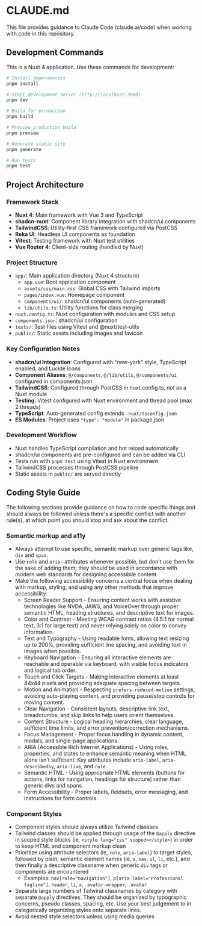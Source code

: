 # CLAUDE.md

This file provides guidance to Claude Code (claude.ai/code) when working with code in this repository.

## Development Commands

This is a Nuxt 4 application. Use these commands for development:

```bash
# Install dependencies
pnpm install

# Start development server (http://localhost:3000)
pnpm dev

# Build for production
pnpm build

# Preview production build
pnpm preview

# Generate static site
pnpm generate

# Run tests
pnpm test
```

## Project Architecture

### Framework Stack

- **Nuxt 4**: Main framework with Vue 3 and TypeScript
- **shadcn-nuxt**: Component library integration with shadcn/ui components
- **TailwindCSS**: Utility-first CSS framework configured via PostCSS
- **Reka UI**: Headless UI components as foundation
- **Vitest**: Testing framework with Nuxt test utilities
- **Vue Router 4**: Client-side routing (handled by Nuxt)

### Project Structure

- `app/`: Main application directory (Nuxt 4 structure)
  - `app.vue`: Root application component
  - `assets/css/main.css`: Global CSS with Tailwind imports
  - `pages/index.vue`: Homepage component
  - `components/ui/`: shadcn/ui components (auto-generated)
  - `lib/utils.ts`: Utility functions for class merging
- `nuxt.config.ts`: Nuxt configuration with modules and CSS setup
- `components.json`: shadcn/ui configuration
- `tests/`: Test files using Vitest and @nuxt/test-utils
- `public/`: Static assets including images and favicon

### Key Configuration Notes

- **shadcn/ui Integration**: Configured with "new-york" style, TypeScript enabled, and Lucide icons
- **Component Aliases**: `@/components`, `@/lib/utils`, `@/components/ui` configured in components.json
- **TailwindCSS**: Configured through PostCSS in nuxt.config.ts, not as a Nuxt module
- **Testing**: Vitest configured with Nuxt environment and thread pool (max 2 threads)
- **TypeScript**: Auto-generated config extends `.nuxt/tsconfig.json`
- **ES Modules**: Project uses `"type": "module"` in package.json

### Development Workflow

- Nuxt handles TypeScript compilation and hot reload automatically
- shadcn/ui components are pre-configured and can be added via CLI
- Tests run with `pnpm test` using Vitest in Nuxt environment
- TailwindCSS processes through PostCSS pipeline
- Static assets in `public/` are served directly

## Coding Style Guide

The following sections provide guidance on how to code specific things and should always be followed unless there's a specific conflict with another rule(s), at which point you should stop and ask about the conflict.

### Semantic markup and a11y

- Always attempt to use specific, semantic markup over generic tags like, `div` and `span`.
- Use `role` and `aria-` attributes whenever possible, but don't use them for the sake of adding them; they should be used in accordance with modern web standards for designing accessibile content
- Make the following accessibility concerns a central focus when dealing with markup, styling, and using any other methods that improve accessibility:
  - Screen Reader Support - Ensuring content works with assistive technologies like NVDA, JAWS, and VoiceOver through proper semantic HTML, heading structures, and descriptive text for images.
  - Color and Contrast - Meeting WCAG contrast ratios (4.5:1 for normal text, 3:1 for large text) and never relying solely on color to convey information.
  - Text and Typography - Using readable fonts, allowing text resizing up to 200%, providing sufficient line spacing, and avoiding text in images when possible.
  - Keyboard Navigation - Ensuring all interactive elements are reachable and operable via keyboard, with visible focus indicators and logical tab order.
  - Touch and Click Targets - Making interactive elements at least 44x44 pixels and providing adequate spacing between targets.
  - Motion and Animation - Respecting `prefers-reduced-motion` settings, avoiding auto-playing content, and providing pause/stop controls for moving content.
  - Clear Navigation - Consistent layouts, descriptive link text, breadcrumbs, and skip links to help users orient themselves.
  - Content Structure - Logical heading hierarchies, clear language, sufficient time limits, and error prevention/correction mechanisms.
  - Focus Management - Proper focus handling in dynamic content, modals, and single-page applications.
  - ARIA (Accessible Rich Internet Applications) - Using roles, properties, and states to enhance semantic meaning when HTML alone isn't sufficient. Key attributes include `aria-label`, `aria-describedby`, `aria-live`, and `role`.
  - Semantic HTML - Using appropriate HTML elements (buttons for actions, links for navigation, headings for structure) rather than generic divs and spans.
  - Form Accessibility - Proper labels, fieldsets, error messaging, and instructions for form controls.

### Component Styles

- Component styles should always utilize Tailwind classses
- Tailwind classes should be applied through usage of the `@apply` directive in scoped style blocks (ie, `<style lang="css" scoped></style>`) in order to keep HTML and component markup clean
- Prioritize using attribute selectors (ie, `role`, `aria-label`) to target styles, followed by plain, semantic element names (ie, `a`, `nav`, `ul`, `li`, etc.), and then finally a descriptive classname when generic `div` tags or components are encountered
  - Examples: `nav[role="navigation"]`, `p[aria-label="Professional tagline"]`, `header`, `li`, `a`, `.avatar-wrapper`, `.avatar`
- Separate large numbers of Tailwind classnames by category with separate `@apply` directives. They should be organized by typographic concerns, pseudo classes, spacing, etc. Use your best judgement to in categorically organizing styles onto separate lines.
- Avoid nested style selectors unless using media queries
